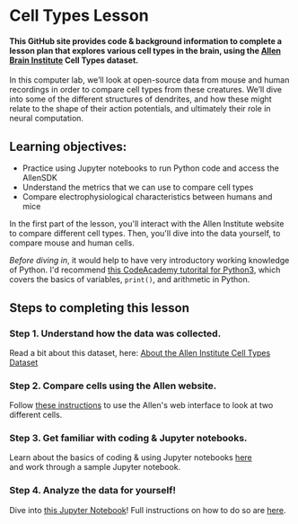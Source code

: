 # Cell Types Lesson
#### This GitHub site provides code & background information to complete a lesson plan that explores various cell types in the brain, using the <a href="https://alleninstitute.org/what-we-do/brain-science/">Allen Brain Institute</a> Cell Types dataset.

In this computer lab, we’ll look at open-source data from mouse and human recordings in order to compare cell types from these creatures. We’ll dive into some of the different structures of dendrites, and how these might relate to the shape of their action potentials, and ultimately their role in neural computation.

## Learning objectives:
* Practice using Jupyter notebooks to run Python code and access the AllenSDK
* Understand the metrics that we can use to compare cell types
* Compare electrophysiological characteristics between humans and mice

In the first part of the lesson, you'll interact with the Allen Institute website to compare different cell types. Then, you'll dive into the data yourself, to compare mouse and human cells.

<i>Before diving in</i>, it would help to have very introductory working knowledge of Python. I'd recommend <a href="https://www.codecademy.com/learn/learn-python-3">this CodeAcademy tutorital for Python3</a>, which covers the basics of variables, `print()`, and arithmetic in Python.

## Steps to completing this lesson

### Step 1. Understand how the data was collected.
Read a bit about this dataset, here: <a href="https://ajuavinett.github.io/CellTypesLesson/background">About the Allen Institute Cell Types Dataset</a>

### Step 2. Compare cells using the Allen website.
Follow <a href="https://ajuavinett.github.io/CellTypesLesson/instructions">these instructions</a> to use the Allen's web interface to look at two different cells.

### Step 3. Get familiar with coding & Jupyter notebooks.
Learn about the basics of coding & using Jupyter notebooks <a href="https://ajuavinett.github.io/CellTypesLesson/computing">here</a><br/> and work through a sample Jupyter notebook.

### Step 4. Analyze the data for yourself!
Dive into <a href="https://github.com/ajuavinett/CellTypesLesson/blob/master/CellTypesNotebook.ipynb">this Jupyter Notebook</a>! Full instructions on how to do so are <a href="http://ajuavinett.github.io/CellTypesLesson/jupyter_instructions">here</a>.
